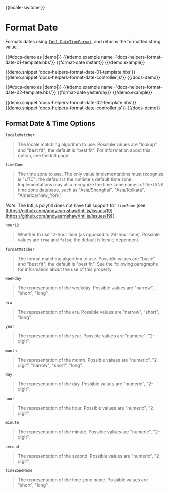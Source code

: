 {{locale-switcher}}
# Format Date

Formats dates using [<code>Intl.DateTimeFormat</code>](https://developer.mozilla.org/en-US/docs/Web/JavaScript/Reference/Global_Objects/DateTimeFormat), and returns the formatted string value.

{{#docs-demo as |demo|}}
  {{#demo.example name='docs-helpers-format-date-01-template.hbs'}}
    {{format-date instant}}
  {{/demo.example}}

  {{demo.snippet 'docs-helpers-format-date-01-template.hbs'}}
  {{demo.snippet 'docs-helpers-format-date-controller.js'}}
{{/docs-demo}}

{{#docs-demo as |demo|}}
  {{#demo.example name='docs-helpers-format-date-02-template.hbs'}}
    {{format-date yesterday}}
  {{/demo.example}}

  {{demo.snippet 'docs-helpers-format-date-02-template.hbs'}}
  {{demo.snippet 'docs-helpers-format-date-controller.js'}}
{{/docs-demo}}

## Format Date & Time Options
`localeMatcher`

> The locale matching algorithm to use. Possible values are "lookup" and
> "best fit"; the default is "best fit". For information about this option,
> see the Intl page.

`timeZone`

> The time zone to use. The only value implementations must recognize is
> "UTC"; the default is the runtime's default time zone. Implementations may
> also recognize the time zone names of the IANA time zone database, such as
> "Asia/Shanghai", "Asia/Kolkata", "America/New_York".

_Note:_ The Intl.js polyfill does not have full support for `timeZone`
(see [https://github.com/andyearnshaw/Intl.js/issues/19](https://github.com/andyearnshaw/Intl.js/issues/19))

`hour12`

> Whether to use 12-hour time (as opposed to 24-hour time). Possible values
> are `true` and `false`; the default is locale dependent.

`formatMatcher`

> The format matching algorithm to use. Possible values are "basic" and
> "best fit"; the default is "best fit". See the following paragraphs for
> information about the use of this property.

`weekday`

> The representation of the weekday. Possible values are "narrow",
> "short", "long".

`era`

> The representation of the era. Possible values are "narrow", "short",
> "long".

`year`

> The representation of the year. Possible values are "numeric", "2-digit".

`month`

> The representation of the month. Possible values are "numeric", "2-digit",
> "narrow", "short", "long".

`day`

> The representation of the day. Possible values are "numeric", "2-digit".

`hour`

> The representation of the hour. Possible values are "numeric", "2-digit".

`minute`

> The representation of the minute. Possible values are "numeric", "2-digit".

`second`

> The representation of the second. Possible values are "numeric", "2-digit".

`timeZoneName`

> The representation of the time zone name. Possible values are "short",
> "long".
